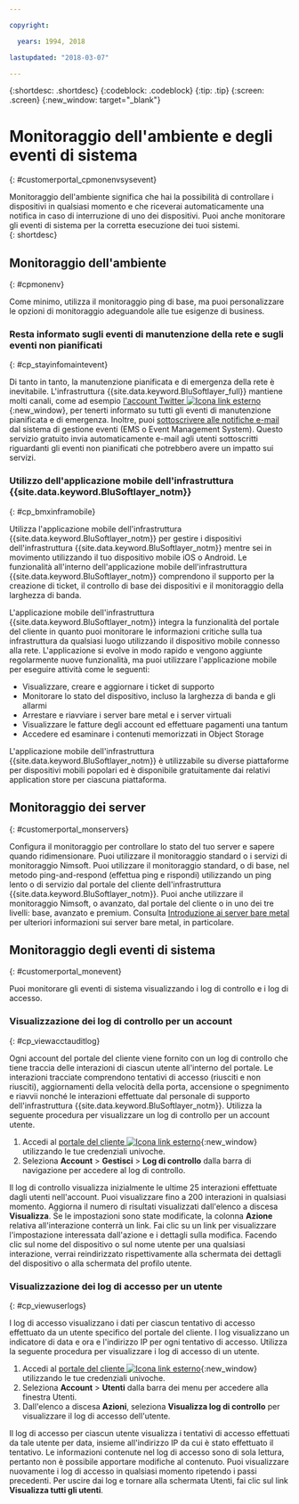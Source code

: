 ```yaml
---

copyright:

  years: 1994, 2018

lastupdated: "2018-03-07"

---
```


{:shortdesc: .shortdesc}
{:codeblock: .codeblock}
{:tip: .tip}
{:screen: .screen}
{:new_window: target="_blank"}


# Monitoraggio dell'ambiente e degli eventi di sistema
{: #customerportal_cpmonenvsysevent}

Monitoraggio dell'ambiente significa che hai la possibilità di controllare i dispositivi in qualsiasi momento e che riceverai automaticamente una notifica in caso di interruzione di uno dei dispositivi. Puoi anche monitorare gli eventi di sistema per la corretta esecuzione dei tuoi sistemi.  
{: shortdesc}

## Monitoraggio dell'ambiente
{: #cpmonenv}

Come minimo, utilizza il monitoraggio ping di base, ma puoi personalizzare le opzioni di monitoraggio adeguandole alle tue esigenze di business.

### Resta informato sugli eventi di manutenzione della rete e sugli eventi non pianificati
{: #cp_stayinfomaintevent}

Di tanto in tanto, la manutenzione pianificata e di emergenza della rete è inevitabile. L'infrastruttura {{site.data.keyword.BluSoftlayer_full}} mantiene molti canali, come ad esempio [l'account Twitter ![Icona link esterno](../icons/launch-glyph.svg)](https://twitter.com/softlayernotify){:new_window}, per tenerti informato su tutti gli eventi di manutenzione pianificata e di emergenza. Inoltre, puoi [sottoscrivere alle notifiche e-mail](/docs/customer-portal/cpsub2not.html) dal sistema di gestione eventi (EMS o Event Management System). Questo servizio gratuito invia automaticamente e-mail agli utenti sottoscritti riguardanti gli eventi non pianificati che potrebbero avere un impatto sui servizi.

### Utilizzo dell'applicazione mobile dell'infrastruttura {{site.data.keyword.BluSoftlayer_notm}}
{: #cp_bmxinframobile}

Utilizza l'applicazione mobile dell'infrastruttura {{site.data.keyword.BluSoftlayer_notm}} per gestire i dispositivi dell'infrastruttura {{site.data.keyword.BluSoftlayer_notm}} mentre sei in movimento utilizzando il tuo dispositivo mobile iOS o Android. Le funzionalità all'interno dell'applicazione mobile dell'infrastruttura {{site.data.keyword.BluSoftlayer_notm}} comprendono il supporto per la creazione di ticket, il controllo di base dei dispositivi e il monitoraggio della larghezza di banda.

L'applicazione mobile dell'infrastruttura {{site.data.keyword.BluSoftlayer_notm}} integra la funzionalità del portale del cliente in quanto puoi monitorare le informazioni critiche sulla tua infrastruttura da qualsiasi luogo utilizzando il dispositivo mobile connesso alla rete. L'applicazione si evolve in modo rapido e vengono aggiunte regolarmente nuove funzionalità, ma puoi utilizzare l'applicazione mobile per eseguire attività come le seguenti:
  * Visualizzare, creare e aggiornare i ticket di supporto
  * Monitorare lo stato del dispositivo, incluso la larghezza di banda e gli allarmi
  * Arrestare e riavviare i server bare metal e i server virtuali
  * Visualizzare le fatture degli account ed effettuare pagamenti una tantum
  * Accedere ed esaminare i contenuti memorizzati in Object Storage

L'applicazione mobile dell'infrastruttura {{site.data.keyword.BluSoftlayer_notm}} è utilizzabile su diverse piattaforme per dispositivi mobili popolari ed è disponibile gratuitamente dai relativi application store per ciascuna piattaforma.

## Monitoraggio dei server
{: #customerportal_monservers}

Configura il monitoraggio per controllare lo stato del tuo server e sapere quando ridimensionare. Puoi utilizzare il monitoraggio standard o i servizi di monitoraggio Nimsoft. Puoi utilizzare il monitoraggio standard, o di base, nel metodo ping-and-respond (effettua ping e rispondi) utilizzando un ping lento o di servizio dal portale del cliente dell'infrastruttura {{site.data.keyword.BluSoftlayer_notm}}. Puoi anche utilizzare il monitoraggio Nimsoft, o avanzato, dal portale del cliente o in uno dei tre livelli: base, avanzato e premium.  Consulta [Introduzione ai server bare metal](/docs/bare-metal/about.html) per ulteriori informazioni sui server bare metal, in particolare.

## Monitoraggio degli eventi di sistema
{: #customerportal_monevent}

Puoi monitorare gli eventi di sistema visualizzando i log di controllo e i log di accesso.

### Visualizzazione dei log di controllo per un account
{: #cp_viewacctauditlog}

Ogni account del portale del cliente viene fornito con un log di controllo che tiene traccia delle interazioni di ciascun utente all'interno del portale. Le interazioni tracciate comprendono tentativi di accesso (riusciti e non riusciti), aggiornamenti della velocità della porta, accensione o spegnimento e riavvii nonché le interazioni effettuate dal personale di supporto dell'infrastruttura {{site.data.keyword.BluSoftlayer_notm}}. Utilizza la seguente procedura per visualizzare un log di controllo per un account utente.

1. Accedi al [portale del cliente ![Icona link esterno](../icons/launch-glyph.svg)](https://control.softlayer.com/){:new_window} utilizzando le tue credenziali univoche.
2. Seleziona **Account** > **Gestisci** > **Log di controllo** dalla barra di navigazione per accedere al log di controllo.

Il log di controllo visualizza inizialmente le ultime 25 interazioni effettuate dagli utenti nell'account. Puoi visualizzare fino a 200 interazioni in qualsiasi momento. Aggiorna il numero di risultati visualizzati dall'elenco a discesa **Visualizza**. Se le impostazioni sono state modificate, la colonna **Azione** relativa all'interazione conterrà un link. Fai clic su un link per visualizzare l'impostazione interessata dall'azione e i dettagli sulla modifica. Facendo clic sul nome del dispositivo o sul nome utente per una qualsiasi interazione, verrai reindirizzato rispettivamente alla schermata dei dettagli del dispositivo o alla schermata del profilo utente.

### Visualizzazione dei log di accesso per un utente
{: #cp_viewuserlogs}

I log di accesso visualizzano i dati per ciascun tentativo di accesso effettuato da un utente specifico del portale del cliente. I log visualizzano un indicatore di data e ora e l'indirizzo IP per ogni tentativo di accesso. Utilizza la seguente procedura per visualizzare i log di accesso di un utente.

1. Accedi al [portale del cliente ![Icona link esterno](../icons/launch-glyph.svg)](https://control.softlayer.com/){:new_window} utilizzando le tue credenziali univoche.
2. Seleziona **Account** > **Utenti** dalla barra dei menu per accedere alla finestra Utenti.
3. Dall'elenco a discesa **Azioni**, seleziona **Visualizza log di controllo** per visualizzare il log di accesso dell'utente.

Il log di accesso per ciascun utente visualizza i tentativi di accesso effettuati da tale utente per data, insieme all'indirizzo IP da cui è stato effettuato il tentativo. Le informazioni contenute nel log di accesso sono di sola lettura, pertanto non è possibile apportare modifiche al contenuto. Puoi visualizzare nuovamente i log di accesso in qualsiasi momento ripetendo i passi precedenti. Per uscire dai log e tornare alla schermata Utenti, fai clic sul link **Visualizza tutti gli utenti**.
